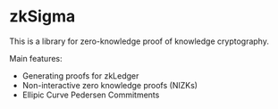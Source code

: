 # zkSigma

This is a library for zero-knowledge proof of knowledge cryptography.

Main features:
- Generating proofs for zkLedger
- Non-interactive zero knowledge proofs (NIZKs)
- Ellipic Curve Pedersen Commitments
